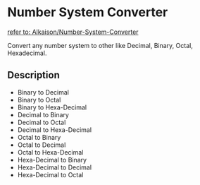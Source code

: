 # Number System Converter

[refer to: Alkaison/Number-System-Converter](https://github.com/Alkaison/Number-System-Converter)

Convert any number system to other like Decimal, Binary, Octal, Hexadecimal.

## Description

- Binary to Decimal
- Binary to Octal
- Binary to Hexa-Decimal
- Decimal to Binary
- Decimal to Octal
- Decimal to Hexa-Decimal
- Octal to Binary
- Octal to Decimal
- Octal to Hexa-Decimal
- Hexa-Decimal to Binary
- Hexa-Decimal to Decimal
- Hexa-Decimal to Octal
